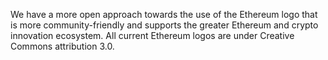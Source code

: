 
We have a more open approach towards the use of the Ethereum logo that is more community-friendly and supports the greater Ethereum and crypto innovation ecosystem. All current Ethereum logos are under Creative Commons attribution 3.0.


